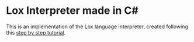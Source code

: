 # Lox Interpreter made in C#

This is an implementation of the Lox language interpreter, created following this [step by step tutorial](http://www.craftinginterpreters.com/introduction.html).
